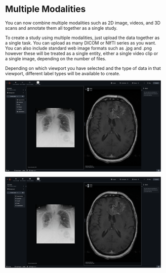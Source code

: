 # Multiple Modalities

You can now combine multiple modalities such as 2D image, videos, and 3D scans and annotate them all together as a single study.

To create a study using multiple modalities, just upload the data together as a single task. You can upload as many DICOM or NIfTI series as you want. You can also include standard web image formats such as .jpg and .png however these will be treated as a single entity, either a single video clip or a single image, depending on the number of files.

Depending on which viewport you have selected and the type of data in that viewport, different label types will be available to create.&#x20;

![Available tools for 2D X-ray](<../../.gitbook/assets/image (1) (1) (1) (1) (1) (1).png>)

![Available tools for 3D CT](<../../.gitbook/assets/image (8) (1).png>)
